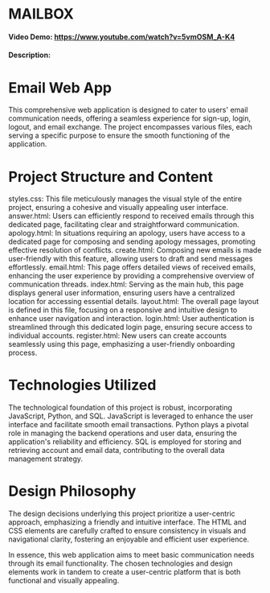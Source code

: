 # MAILBOX
#### Video Demo:  <https://www.youtube.com/watch?v=5vmOSM_A-K4>
#### Description:
# Email Web App

This comprehensive web application is designed to cater to users' email communication needs, offering a seamless experience for sign-up, login, logout, and email exchange. The project encompasses various files, each serving a specific purpose to ensure the smooth functioning of the application.

# Project Structure and Content

styles.css: This file meticulously manages the visual style of the entire project, ensuring a cohesive and visually appealing user interface.
answer.html: Users can efficiently respond to received emails through this dedicated page, facilitating clear and straightforward communication.
apology.html: In situations requiring an apology, users have access to a dedicated page for composing and sending apology messages, promoting effective resolution of conflicts.
create.html: Composing new emails is made user-friendly with this feature, allowing users to draft and send messages effortlessly.
email.html: This page offers detailed views of received emails, enhancing the user experience by providing a comprehensive overview of communication threads.
index.html: Serving as the main hub, this page displays general user information, ensuring users have a centralized location for accessing essential details.
layout.html: The overall page layout is defined in this file, focusing on a responsive and intuitive design to enhance user navigation and interaction.
login.html: User authentication is streamlined through this dedicated login page, ensuring secure access to individual accounts.
register.html: New users can create accounts seamlessly using this page, emphasizing a user-friendly onboarding process.

# Technologies Utilized

The technological foundation of this project is robust, incorporating JavaScript, Python, and SQL. JavaScript is leveraged to enhance the user interface and facilitate smooth email transactions. Python plays a pivotal role in managing the backend operations and user data, ensuring the application's reliability and efficiency. SQL is employed for storing and retrieving account and email data, contributing to the overall data management strategy.

# Design Philosophy

The design decisions underlying this project prioritize a user-centric approach, emphasizing a friendly and intuitive interface. The HTML and CSS elements are carefully crafted to ensure consistency in visuals and navigational clarity, fostering an enjoyable and efficient user experience.

In essence, this web application aims to meet basic communication needs through its email functionality. The chosen technologies and design elements work in tandem to create a user-centric platform that is both functional and visually appealing.
